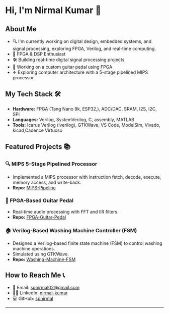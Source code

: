 # Hi, I'm Nirmal Kumar 👋

## About Me
- 🔍 I'm currently working on digital design, embedded systems, and signal processing, exploring FPGA, Verilog, and real-time computing.
- 🎨 FPGA & DSP Enthusiast
- 🛠️ Building real-time digital signal processing projects
- 🎸 Working on a custom guitar pedal using FPGA
- ✈ Exploring computer architecture with a 5-stage pipelined MIPS processor

## My Tech Stack 🛠️
- **Hardware:** FPGA (Tang Nano 9k, ESP32,), ADC/DAC, SRAM, I2S, I2C, SPI
- **Languages:** Verilog, SystemVerilog, C, assembly, MATLAB
- **Tools:** Icarus Verilog (iverilog), GTKWave, VS Code, ModelSim, Vivado, kicad,Cadence Virtuoso

## Featured Projects 📚
### 🔍 MIPS 5-Stage Pipelined Processor
- Implemented a MIPS processor with instruction fetch, decode, execute, memory access, and write-back.
- **Repo:** [MIPS-Pipeline](https://github.com/spnirmal/MIPS-Pipeline)

### 🔬 FPGA-Based Guitar Pedal
- Real-time audio processing with FFT and IIR filters.
- **Repo:** [FPGA-Guitar-Pedal](https://github.com/spnirmal/FPGA-Guitar-Pedal)

### 🏠 Verilog-Based Washing Machine Controller (FSM)
- Designed a Verilog-based finite state machine (FSM) to control washing machine operations.
- Simulated using GTKWave.
- **Repo:** [Washing-Machine-FSM](https://github.com/spnirmal/Washing-Machine-FSM)


## How to Reach Me 📞
- 📧 Email: spnirmal02@gmail.com
- 👨‍💻 LinkedIn: [nirmal-kumar](https://linkedin.com/in/nirmal-kumar-655520226)
- 💻 GitHub: [spnirmal](https://github.com/spnirmal)

---



